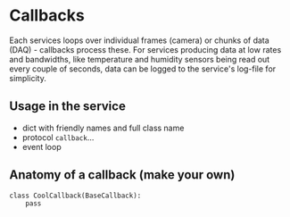 # Callbacks
Each services loops over individual frames (camera) or chunks of data (DAQ) - callbacks process these. For services producing data at low rates and bandwidths, like temperature and humidity sensors being read out every couple of seconds, data can be logged to the service's log-file for simplicity.

## Usage in the service
- dict with friendly names and full class name
- protocol `callback`...
- event loop

## Anatomy of a callback (make your own)
```
class CoolCallback(BaseCallback):
    pass
```
